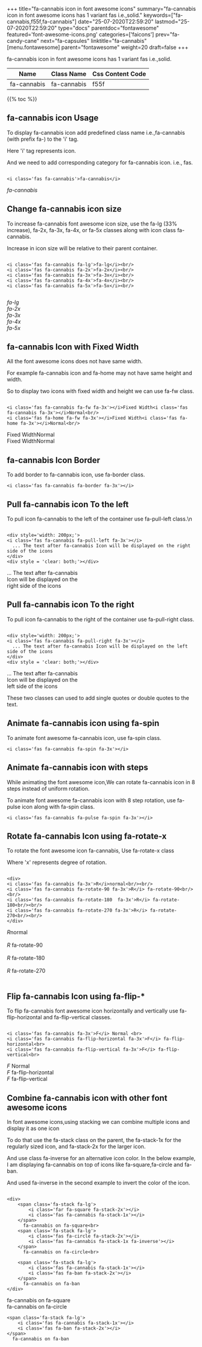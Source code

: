 +++
title="fa-cannabis icon in font awesome icons"
summary="fa-cannabis icon in font awesome icons has 1 variant fas i.e.,solid."
keywords=["fa-cannabis,f55f,fa-cannabis"]
date="25-07-2020T22:59:20"
lastmod="25-07-2020T22:59:20"
type="docs"
parentdoc="fontawesome"
featured='font-awesome-icons.png'
categories=['faicons']
prev="fa-candy-cane"
next="fa-capsules"
linktitle="fa-cannabis"
[menu.fontawesome]
parent="fontawesome"
weight=20
draft=false
+++


fa-cannabis icon in font awesome icons has 1 variant fas i.e.,solid.

<div class='table-responsive'><table class='table'><thead><tr><th>Name</th><th>Class Name</th><th>Css Content Code</th></tr></thead><tbody><tr><td>fa-cannabis</td><td>fa-cannabis</td><td>f55f</td></tr></tbody></table></div>


{{% toc %}}


## fa-cannabis icon Usage

To display fa-cannabis icon add predefined class name i.e.,fa-cannabis (with prefix fa-) to the 'i' tag.

Here 'i' tag represents icon.

And we need to add corresponding category for fa-cannabis icon. i.e., fas.


```

<i class='fas fa-cannabis'>fa-cannabis</i>
```

<i class='fas fa-cannabis'>fa-cannabis</i>




## Change fa-cannabis icon size
To increase fa-cannabis font awesome icon size, use the fa-lg (33% increase), fa-2x, fa-3x, fa-4x, or fa-5x classes along with icon class fa-cannabis.

Increase in icon size will be relative to their parent container. 

```

<i class='fas fa-cannabis fa-lg'>fa-lg</i><br/>
<i class='fas fa-cannabis fa-2x'>fa-2x</i><br/>
<i class='fas fa-cannabis fa-3x'>fa-3x</i><br/>
<i class='fas fa-cannabis fa-4x'>fa-4x</i><br/>
<i class='fas fa-cannabis fa-5x'>fa-5x</i><br/>
            
```

<i class='fas fa-cannabis fa-lg'>fa-lg</i><br/>
<i class='fas fa-cannabis fa-2x'>fa-2x</i><br/>
<i class='fas fa-cannabis fa-3x'>fa-3x</i><br/>
<i class='fas fa-cannabis fa-4x'>fa-4x</i><br/>
<i class='fas fa-cannabis fa-5x'>fa-5x</i><br/>
            



## fa-cannabis Icon with Fixed Width 

All the font awesome icons does not have same width.

For example fa-cannabis icon and fa-home may not have same height and width.

So to display two icons with fixed width and height we can use fa-fw class.


```

<i class='fas fa-cannabis fa-fw fa-3x'></i>Fixed Width<i class='fas fa-cannabis fa-3x'></i>Normal<br/>
<i class='fas fa-home fa-fw fa-3x'></i>Fixed Width<i class='fas fa-home fa-3x'></i>Normal<br/>
```

<i class='fas fa-cannabis fa-fw fa-3x'></i>Fixed Width<i class='fas fa-cannabis fa-3x'></i>Normal<br/>
<i class='fas fa-home fa-fw fa-3x'></i>Fixed Width<i class='fas fa-home fa-3x'></i>Normal<br/>



## fa-cannabis Icon Border 

To add border to fa-cannabis icon, use fa-border class.


```
<i class='fas fa-cannabis fa-border fa-3x'></i>

```
<i class='fas fa-cannabis fa-border fa-3x'></i>





## Pull fa-cannabis icon To the left

To pull icon fa-cannabis to the left of the container use fa-pull-left class.\n

```

<div style='width: 200px;'>
<i class='fas fa-cannabis fa-pull-left fa-3x'></i>
  ... The text after fa-cannabis Icon will be displayed on the right side of the icons
</div>
<div style = 'clear: both;'></div>
```

<div style='width: 200px;'>
<i class='fas fa-cannabis fa-pull-left fa-3x'></i>
  ... The text after fa-cannabis Icon will be displayed on the right side of the icons
</div>
<div style = 'clear: both;'></div>




## Pull fa-cannabis icon To the right
To pull icon fa-cannabis to the right of the container use fa-pull-right class.

```

<div style='width: 200px;'>
<i class='fas fa-cannabis fa-pull-right fa-3x'></i>
  ... The text after fa-cannabis Icon will be displayed on the left side of the icons
</div>
<div style = 'clear: both;'></div>
```

<div style='width: 200px;'>
<i class='fas fa-cannabis fa-pull-right fa-3x'></i>
  ... The text after fa-cannabis Icon will be displayed on the left side of the icons
</div>
<div style = 'clear: both;'></div>

These two classes can used to add single quotes or double quotes to the text.


## Animate fa-cannabis icon using fa-spin
To animate font awesome fa-cannabis icon, use fa-spin class.

```
<i class='fas fa-cannabis fa-spin fa-3x'></i>
```
<i class='fas fa-cannabis fa-spin fa-3x'></i>




## Animate fa-cannabis icon with steps
While animating the font awesome icon,We can rotate fa-cannabis icon in 8 steps instead of uniform rotation.

To animate font awesome fa-cannabis icon with 8 step rotation, use fa-pulse icon along with fa-spin class.


```
<i class='fas fa-cannabis fa-pulse fa-spin fa-3x'></i>

```
<i class='fas fa-cannabis fa-pulse fa-spin fa-3x'></i>





## Rotate fa-cannabis Icon using fa-rotate-x
To rotate the font awesome icon fa-cannabis, Use fa-rotate-x class

Where 'x' represents degree of rotation.


```

<div>
<i class='fas fa-cannabis fa-3x'>R</i>normal<br/><br/>
<i class='fas fa-cannabis fa-rotate-90 fa-3x'>R</i> fa-rotate-90<br/><br/> 
<i class='fas fa-cannabis fa-rotate-180  fa-3x'>R</i> fa-rotate-180<br/><br/> 
<i class='fas fa-cannabis fa-rotate-270 fa-3x'>R</i> fa-rotate-270<br/><br/>
</div>
```

<div>
<i class='fas fa-cannabis fa-3x'>R</i>normal<br/><br/>
<i class='fas fa-cannabis fa-rotate-90 fa-3x'>R</i> fa-rotate-90<br/><br/> 
<i class='fas fa-cannabis fa-rotate-180  fa-3x'>R</i> fa-rotate-180<br/><br/> 
<i class='fas fa-cannabis fa-rotate-270 fa-3x'>R</i> fa-rotate-270<br/><br/>
</div>




## Flip fa-cannabis Icon using fa-flip-*
To flip fa-cannabis font awesome icon horizontally and vertically use fa-flip-horizontal and fa-flip-vertical classes. 

```

<i class='fas fa-cannabis fa-3x'>F</i> Normal <br>
<i class='fas fa-cannabis fa-flip-horizontal fa-3x'>F</i> fa-flip-horizontal<br>
<i class='fas fa-cannabis fa-flip-vertical fa-3x'>F</i> fa-flip-vertical<br>
```

<i class='fas fa-cannabis fa-3x'>F</i> Normal <br>
<i class='fas fa-cannabis fa-flip-horizontal fa-3x'>F</i> fa-flip-horizontal<br>
<i class='fas fa-cannabis fa-flip-vertical fa-3x'>F</i> fa-flip-vertical<br>




## Combine fa-cannabis icon with other font awesome icons
In font awesome icons,using stacking we can combine multiple icons and display it as one icon 

To do that use the fa-stack class on the parent, the fa-stack-1x for the regularly sized icon, and fa-stack-2x for the larger icon.

And use class fa-inverse for an alternative icon color. 
In the below example, I am displaying fa-cannabis on top of icons like fa-square,fa-circle and fa-ban.

And used fa-inverse in the second example to invert the color of the icon.

```

<div>
    <span class='fa-stack fa-lg'>
        <i class='far fa-square fa-stack-2x'></i>
        <i class='fas fa-cannabis fa-stack-1x'></i>
    </span>
      fa-cannabis on fa-square<br>
    <span class='fa-stack fa-lg'>
        <i class='fas fa-circle fa-stack-2x'></i>
        <i class='fas fa-cannabis fa-stack-1x fa-inverse'></i>
    </span>
      fa-cannabis on fa-circle<br>

    <span class='fa-stack fa-lg'>
        <i class='fas fa-cannabis fa-stack-1x'></i>
        <i class='fas fa-ban fa-stack-2x'></i>
    </span>
      fa-cannabis on fa-ban
</div>
```

<div>
    <span class='fa-stack fa-lg'>
        <i class='far fa-square fa-stack-2x'></i>
        <i class='fas fa-cannabis fa-stack-1x'></i>
    </span>
      fa-cannabis on fa-square<br>
    <span class='fa-stack fa-lg'>
        <i class='fas fa-circle fa-stack-2x'></i>
        <i class='fas fa-cannabis fa-stack-1x fa-inverse'></i>
    </span>
      fa-cannabis on fa-circle<br>

    <span class='fa-stack fa-lg'>
        <i class='fas fa-cannabis fa-stack-1x'></i>
        <i class='fas fa-ban fa-stack-2x'></i>
    </span>
      fa-cannabis on fa-ban
</div>






